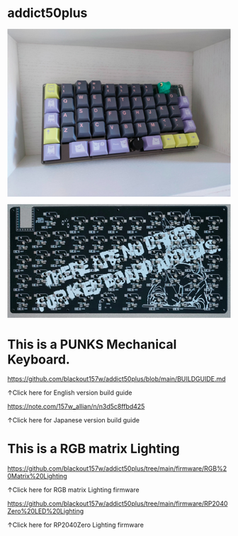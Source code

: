 # addict50plus
![top](images/top.jpg)

![back](images/back.png)

# This is a PUNKS Mechanical Keyboard.

https://github.com/blackout157w/addict50plus/blob/main/BUILDGUIDE.md

↑Click here for English version build guide

https://note.com/157w_allian/n/n3d5c8ffbd425

↑Click here for Japanese version build guide

# This is a RGB matrix Lighting



https://github.com/blackout157w/addict50plus/tree/main/firmware/RGB%20Matrix%20Lighting

↑Click here for RGB matrix Lighting firmware



https://github.com/blackout157w/addict50plus/tree/main/firmware/RP2040Zero%20LED%20Lighting

↑Click here for RP2040Zero Lighting firmware
